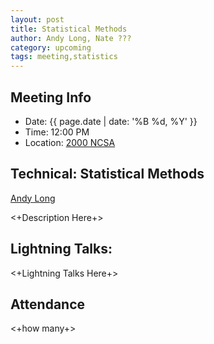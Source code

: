 ```yaml
---
layout: post
title: Statistical Methods
author: Andy Long, Nate ???
category: upcoming
tags: meeting,statistics
---
```


## Meeting Info
* Date: {{ page.date | date: '%B %d, %Y' }}
* Time: 12:00 PM
* Location: [2000 NCSA][ncsa_map]

## Technical: Statistical Methods
[Andy Long][andy]

<+Description Here+>

## Lightning Talks:

<+Lightning Talks Here+>

## Attendance

<+how many+>


[ncsa_map]: http://illinois.edu/map/view?skinId=0&ACTION=MAP&buildingId=564
[andy]: {{site.url}}/_people/Andy_Long.html
